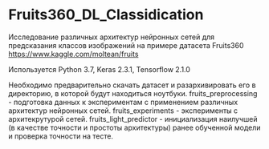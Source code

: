 # Fruits360_DL_Classidication
Исследование различных архитектур нейронных сетей для предсказания классов изображений на примере датасета Fruits360 https://www.kaggle.com/moltean/fruits

Используется Python 3.7, Keras 2.3.1, Tensorflow 2.1.0

Необходимо предварительно скачать датасет и разархивировать его в директорию, в которой будут находиться ноутбуки.
fruits_preprocessing - подготовка данных к экспериментам с применением различных архитектур нейронных сетей.
fruits_experiments - эксперименты с архитекрутурой сетей.
fruits_light_predictor - инициализация наилучшей (в качестве точности и простоты архитектуры) ранее обученной модели и проверка точности на тесте.
